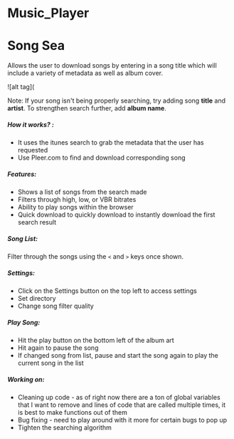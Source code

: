 # Music_Player

# Song Sea

Allows the user to download songs by entering in a song title which will include a variety of metadata as well as album cover.

![alt tag](

Note: If your song isn't being properly searching, try adding song **title** and **artist**. To strengthen search further, add **album name**.

##### How it works? :
   - It uses the itunes search to grab the metadata that the user has requested
   - Use Pleer.com to find and download corresponding song

##### Features:
   - Shows a list of songs from the search made
   - Filters through high, low, or VBR bitrates
   - Ability to play songs within the browser
   - Quick download to quickly download to instantly download the first search result

##### Song List:
Filter through the songs using the `<` and `>` keys once shown.

##### Settings:
   - Click on the Settings button on the top left to access settings
   - Set directory
   - Change song filter quality

##### Play Song:
   - Hit the play button on the bottom left of the album art
   - Hit again to pause the song
   - If changed song from list, pause and start the song again to play the current song in the list

##### Working on:
   - Cleaning up code - as of right now there are a ton of global variables that I want to remove and lines of code that are called multiple times, it is best to make functions out of them
   - Bug fixing - need to play around with it more for certain bugs to pop up
   - Tighten the searching algorithm
   

